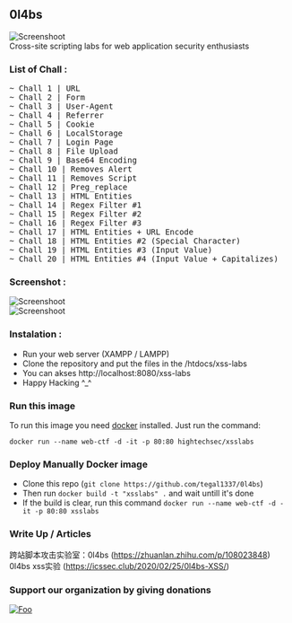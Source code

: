 
## 0l4bs

![Screenshoot](img/xl4bs.png)
<br>
Cross-site scripting labs for web application security enthusiasts

### List of Chall :
<pre>
~ Chall 1 | URL
~ Chall 2 | Form
~ Chall 3 | User-Agent
~ Chall 4 | Referrer
~ Chall 5 | Cookie
~ Chall 6 | LocalStorage
~ Chall 7 | Login Page
~ Chall 8 | File Upload
~ Chall 9 | Base64 Encoding
~ Chall 10 | Removes Alert
~ Chall 11 | Removes Script
~ Chall 12 | Preg_replace
~ Chall 13 | HTML Entities
~ Chall 14 | Regex Filter #1
~ Chall 15 | Regex Filter #2
~ Chall 16 | Regex Filter #3
~ Chall 17 | HTML Entities + URL Encode
~ Chall 18 | HTML Entities #2 (Special Character)
~ Chall 19 | HTML Entities #3 (Input Value)
~ Chall 20 | HTML Entities #4 (Input Value + Capitalizes)
</pre>

### Screenshot :
![Screenshoot](img/screenshoot-xl4bs.png)<br>
![Screenshoot](img/screenshoot-xl4bs-2.png)

### Instalation :
<ul>
  <li>Run your web server (XAMPP / LAMPP)</li>
  <li>Clone the repository and put the files in the /htdocs/xss-labs</li>
  <li>You can akses http://localhost:8080/xss-labs</li>
  <li>Happy Hacking ^_^</li>
</ul>

### Run this image

To run this image you need [docker](http://docker.com) installed. Just run the command:

    docker run --name web-ctf -d -it -p 80:80 hightechsec/xsslabs
### Deploy Manually Docker image

- Clone this repo (`git clone https://github.com/tegal1337/0l4bs`)
- Then run `docker build -t "xsslabs" .` and wait untill it's done 
- If the build is clear, run this command `docker run --name web-ctf -d -it -p 80:80 xsslabs`

### Write Up / Articles

跨站脚本攻击实验室：0l4bs (https://zhuanlan.zhihu.com/p/108023848)<br>
0l4bs xss实验 (https://icssec.club/2020/02/25/0l4bs-XSS/)

### Support our organization by giving donations

[![Foo](https://www.paypalobjects.com/en_US/i/btn/btn_donate_LG.gif)](https://paypal.me/dalpan)
  
